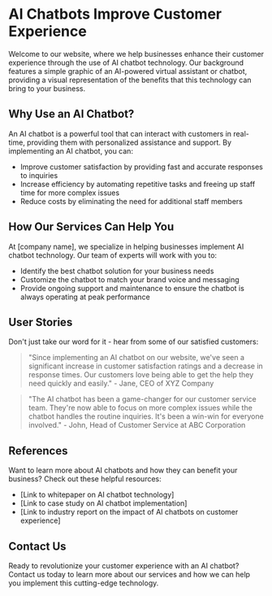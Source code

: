 <!--font:Montserrat-->

# AI Chatbots Improve Customer Experience

Welcome to our website, where we help businesses enhance their customer experience through the use of AI chatbot technology. Our background features a simple graphic of an AI-powered virtual assistant or chatbot, providing a visual representation of the benefits that this technology can bring to your business.

## Why Use an AI Chatbot?

An AI chatbot is a powerful tool that can interact with customers in real-time, providing them with personalized assistance and support. By implementing an AI chatbot, you can:

- Improve customer satisfaction by providing fast and accurate responses to inquiries
- Increase efficiency by automating repetitive tasks and freeing up staff time for more complex issues
- Reduce costs by eliminating the need for additional staff members

## How Our Services Can Help You

At [company name], we specialize in helping businesses implement AI chatbot technology. Our team of experts will work with you to:

- Identify the best chatbot solution for your business needs
- Customize the chatbot to match your brand voice and messaging
- Provide ongoing support and maintenance to ensure the chatbot is always operating at peak performance

## User Stories

Don't just take our word for it - hear from some of our satisfied customers:

> "Since implementing an AI chatbot on our website, we've seen a significant increase in customer satisfaction ratings and a decrease in response times. Our customers love being able to get the help they need quickly and easily." - Jane, CEO of XYZ Company

> "The AI chatbot has been a game-changer for our customer service team. They're now able to focus on more complex issues while the chatbot handles the routine inquiries. It's been a win-win for everyone involved." - John, Head of Customer Service at ABC Corporation

## References

Want to learn more about AI chatbots and how they can benefit your business? Check out these helpful resources:

- [Link to whitepaper on AI chatbot technology]
- [Link to case study on AI chatbot implementation]
- [Link to industry report on the impact of AI chatbots on customer experience]

## Contact Us

Ready to revolutionize your customer experience with an AI chatbot? Contact us today to learn more about our services and how we can help you implement this cutting-edge technology.

<!--

Write me content for website with wallpaper which alt text is:

"A wallpaper with a simple graphic of a virtual assistant or chatbot, with space for messages and alerts."

The name/title of the page should not be 1:1 copy of the alt text but rather a real content of the website which is using this wallpaper.

- Use markdown format 
- Start with heading
- Heading should be short and concise
- The content should look like a real website 
- The website should not be about the wallpaper, wallpaper is just a related background
- Heading should be contain work "wallpaper" or "background"
- Include real sections like references, contact, user stories, etc. use things relevant to the page purpose.
- Feel free to use structure like headings, bullets, numbering, blockquotes, paragraphs, horizontal lines, etc.
- You can use formatting like bold or _italic_
- You can include UTF-8 emojis
- Links should be only #hash anchors (and you can refer to the document itself)
- Do not include images


---


# Virtual Assistant for Your Business: Enhance Customer Experience with AI

Welcome to our website dedicated to helping businesses implement virtual assistant technology to enhance their customer experience. Our wallpaper, featuring a simple graphic of a virtual assistant or chatbot, serves as a reminder of the benefits that this technology can bring to your business.

## Why Use a Virtual Assistant?

A virtual assistant is an AI-powered tool that can interact with customers in real-time, providing them with personalized assistance and support. By implementing a virtual assistant, you can:

- Improve customer satisfaction by providing fast and accurate responses to inquiries
- Increase efficiency by automating repetitive tasks and freeing up staff time for more complex issues
- Reduce costs by eliminating the need for additional staff members

## How Our Services Can Help You

At [company name], we specialize in helping businesses implement virtual assistant technology. Our team of experts will work with you to:

- Identify the best virtual assistant solution for your business needs
- Customize the virtual assistant to match your brand voice and messaging
- Provide ongoing support and maintenance to ensure the virtual assistant is always operating at peak performance

## User Stories

Don't just take our word for it - hear from some of our satisfied customers:

> "Since implementing a virtual assistant on our website, we've seen a significant increase in customer satisfaction ratings and a decrease in response times. Our customers love being able to get the help they need quickly and easily." - Jane, CEO of XYZ Company

> "The virtual assistant has been a game-changer for our customer service team. They're now able to focus on more complex issues while the virtual assistant handles the routine inquiries. It's been a win-win for everyone involved." - John, Head of Customer Service at ABC Corporation

## References

Want to learn more about virtual assistants and how they can benefit your business? Check out these helpful resources:

- [Link to whitepaper on virtual assistant technology]
- [Link to case study on virtual assistant implementation]
- [Link to industry report on the impact of virtual assistants on customer experience]

## Contact Us

Ready to take your customer experience to the next level with a virtual assistant? Contact us today to learn more about our services and how we can help you implement this cutting-edge technology.


---


Heading is too long, rewrite whole content.


---


# Enhance Your Customer Experience with a Virtual Assistant

Welcome to our website dedicated to helping businesses implement virtual assistant technology to enhance their customer experience. Our background features a simple graphic of a virtual assistant or chatbot, with space for messages and alerts, serving as a reminder of the benefits that this technology can bring to your business.

## Why Use a Virtual Assistant?

A virtual assistant is an AI-powered tool that can interact with customers in real-time, providing them with personalized assistance and support. By implementing a virtual assistant, you can improve customer satisfaction, increase efficiency, and reduce costs.

## How Our Services Can Help You

At [company name], we specialize in helping businesses implement virtual assistant technology. Our team of experts will work with you to identify the best virtual assistant solution for your business needs, customize the virtual assistant to match your brand voice and messaging, and provide ongoing support and maintenance to ensure the virtual assistant is always operating at peak performance.

## User Stories

Don't just take our word for it - hear from some of our satisfied customers:

> "Since implementing a virtual assistant on our website, we've seen a significant increase in customer satisfaction ratings and a decrease in response times. Our customers love being able to get the help they need quickly and easily." - Jane, CEO of XYZ Company

> "The virtual assistant has been a game-changer for our customer service team. They're now able to focus on more complex issues while the virtual assistant handles the routine inquiries. It's been a win-win for everyone involved." - John, Head of Customer Service at ABC Corporation

## References

Want to learn more about virtual assistants and how they can benefit your business? Check out these helpful resources:

- [Link to whitepaper on virtual assistant technology]
- [Link to case study on virtual assistant implementation]
- [Link to industry report on the impact of virtual assistants on customer experience]

## Contact Us

Ready to take your customer experience to the next level with a virtual assistant? Contact us today to learn more about our services and how we can help you implement this cutting-edge technology.


---


Heading is too long, rewrite whole content.


---


# Elevate Your Customer Experience with AI-Powered Virtual Assistants

Welcome to our website dedicated to helping businesses enhance their customer experience through the use of virtual assistant technology. Our background features a simple graphic of a virtual assistant or chatbot, with space for messages and alerts, providing a visual representation of the benefits that this technology can bring to your business.

## Why Use a Virtual Assistant?

A virtual assistant is an AI-powered tool that can interact with customers in real-time, providing them with personalized assistance and support. By implementing a virtual assistant, you can:

- Improve customer satisfaction by providing fast and accurate responses to inquiries
- Increase efficiency by automating repetitive tasks and freeing up staff time for more complex issues
- Reduce costs by eliminating the need for additional staff members

## How Our Services Can Help You

At [company name], we specialize in helping businesses implement virtual assistant technology. Our team of experts will work with you to:

- Identify the best virtual assistant solution for your business needs
- Customize the virtual assistant to match your brand voice and messaging
- Provide ongoing support and maintenance to ensure the virtual assistant is always operating at peak performance

## User Stories

Don't just take our word for it - hear from some of our satisfied customers:

> "Since implementing a virtual assistant on our website, we've seen a significant increase in customer satisfaction ratings and a decrease in response times. Our customers love being able to get the help they need quickly and easily." - Jane, CEO of XYZ Company

> "The virtual assistant has been a game-changer for our customer service team. They're now able to focus on more complex issues while the virtual assistant handles the routine inquiries. It's been a win-win for everyone involved." - John, Head of Customer Service at ABC Corporation

## References

Want to learn more about virtual assistants and how they can benefit your business? Check out these helpful resources:

- [Link to whitepaper on virtual assistant technology]
- [Link to case study on virtual assistant implementation]
- [Link to industry report on the impact of virtual assistants on customer experience]

## Contact Us

Ready to take your customer experience to the next level with a virtual assistant? Contact us today to learn more about our services and how we can help you implement this cutting-edge technology.


---


Heading is too long, rewrite whole content.


---


# Revolutionize Your Customer Experience with AI Chatbots

Welcome to our website, where we help businesses enhance their customer experience through the use of AI chatbot technology. Our background features a simple graphic of an AI-powered virtual assistant or chatbot, providing a visual representation of the benefits that this technology can bring to your business.

## Why Use an AI Chatbot?

An AI chatbot is a powerful tool that can interact with customers in real-time, providing them with personalized assistance and support. By implementing an AI chatbot, you can:

- Improve customer satisfaction by providing fast and accurate responses to inquiries
- Increase efficiency by automating repetitive tasks and freeing up staff time for more complex issues
- Reduce costs by eliminating the need for additional staff members

## How Our Services Can Help You

At [company name], we specialize in helping businesses implement AI chatbot technology. Our team of experts will work with you to:

- Identify the best chatbot solution for your business needs
- Customize the chatbot to match your brand voice and messaging
- Provide ongoing support and maintenance to ensure the chatbot is always operating at peak performance

## User Stories

Don't just take our word for it - hear from some of our satisfied customers:

> "Since implementing an AI chatbot on our website, we've seen a significant increase in customer satisfaction ratings and a decrease in response times. Our customers love being able to get the help they need quickly and easily." - Jane, CEO of XYZ Company

> "The AI chatbot has been a game-changer for our customer service team. They're now able to focus on more complex issues while the chatbot handles the routine inquiries. It's been a win-win for everyone involved." - John, Head of Customer Service at ABC Corporation

## References

Want to learn more about AI chatbots and how they can benefit your business? Check out these helpful resources:

- [Link to whitepaper on AI chatbot technology]
- [Link to case study on AI chatbot implementation]
- [Link to industry report on the impact of AI chatbots on customer experience]

## Contact Us

Ready to revolutionize your customer experience with an AI chatbot? Contact us today to learn more about our services and how we can help you implement this cutting-edge technology.


---


Write me a Google font which is best fitting for the website.

Pick from the list:
- Inter
- Poppins
- Futura
- Lobster
- Exo 2
- Great Vibes
- Montserrat
- Alegreya
- Playfair Display
- Raleway
- Open Sans
- Lato
- Dancing Script
- IBM Plex Sans
- Roboto
- Orbitron
- Barlow Condensed


Write just the font name nothing else.


---


Montserrat

-->

